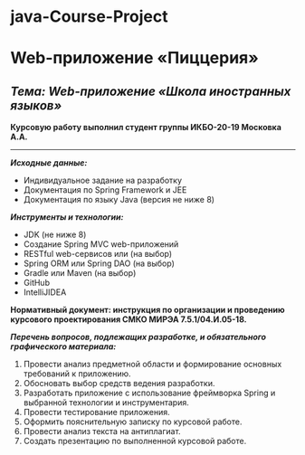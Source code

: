 # java-Course-Project
# Web-приложение «Пиццерия»

## **_Тема: Web-приложение «Школа иностранных языков»_**

**Курсовую работу выполнил студент группы ИКБО-20-19 Московка А.А.**

---

**_Исходные данные:_**

- Индивидуальное задание на разработку
- Документация по Spring Framework и JEE
- Документация по языку Java (версия не ниже 8)

**_Инструменты и технологии:_**

- JDK (не ниже 8)
- Создание Spring MVC web-приложений
- RESTful web-сервисов или (на выбор)
- Spring ORM или Spring DAO (на выбор)
- Gradle или Maven (на выбор)
- GitHub
- IntelliJIDEA

**Нормативный документ: инструкция по организации и проведению курсового проектирования СМКО МИРЭА 7.5.1/04.И.05-18.**

**_Перечень вопросов, подлежащих разработке, и обязательного графического материала:_**

1. Провести анализ предметной области и формирование основных требований к приложению.
2. Обосновать выбор средств ведения разработки.
3. Разработать приложение с использование фреймворка Spring и выбранной технологии и инструментария.
4. Провести тестирование приложения.
5. Оформить пояснительную записку по курсовой работе.
6. Провести анализ текста на антиплагиат.
7. Создать презентацию по выполненной курсовой работе.
